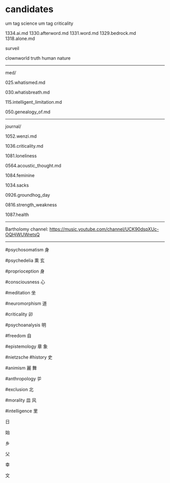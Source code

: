 # candidates

um tag science
um tag criticality

1334.ai.md
1330.afterword.md
1331.word.md
1329.bedrock.md
1318.alone.md

surveil

clownworld
truth
human nature

---

med/

025.whatismed.md

030.whatisbreath.md

115.intelligent_limitation.md

050.genealogy_of.md

---

journal/

1052.wenzi.md

1036.criticality.md

1081.loneliness

0564.acoustic_thought.md

1084.feminine

1034.sacks

0926.groundhog_day

0816.strength_weakness

1087.health

---

Bartholomy channel:
https://music.youtube.com/channel/UCK90dspXUc-OQHjWUWretsQ

---


#psychosomatism
身

#psychedelia
熏
玄

#proprioception
身

#consciousness
心

#meditation
坐

#neuromorphism
道

#criticality
卯

#psychoanalysis
明

#freedom
自

#epistemology
章
象

#nietzsche
#history
史

#animism
麗
舞

#anthropology
屰

#exclusion
北

#morality
皿
风

#intelligence
里

日

始

乡

父

幸


文
